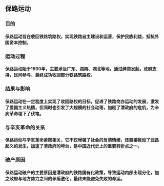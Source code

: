 ## 保路运动

### 目的
#### 保路运动旨在收回铁路筑路权，实现铁路自主建设和运营，保护民族利益，抵抗外国资本控制。

### 运动过程
#### 保路运动始于1900年，主要涉及广东、湖南、湖北等地，通过绅商发起，政府支持，民间参与，最终成功收回部分铁路筑路权。

### 结果与影响
#### 保路运动在一定程度上实现了收回路权的目标，促进了铁路商办运动的发展，激发了爱国主义热情，但同时也引发了大规模的社会动荡，加剧了清政府的危机，为辛亥革命埋下了伏笔。

### 与辛亥革命的关系
#### 保路运动与辛亥革命紧密相关，它不仅增强了社会的反清情绪，还直接推动了武昌起义的发生，加速了清政府的垮台，是中国近代史上的重要转折点之一。

### 破产原因
#### 保路运动破产的主要原因是清政府的铁路国有化政策，导致运动内部出现分化，加之政府与地方势力之间的矛盾激化，最终未能避免失败的命运。